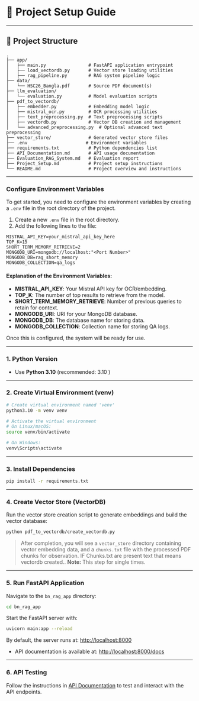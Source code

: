 # 🚀 Project Setup Guide

---

## 📁 Project Structure

```
.
├── app/
│   ├── main.py                # FastAPI application entrypoint
│   ├── load_vectordb.py       # Vector store loading utilities
│   ├── rag_pipeline.py        # RAG system pipeline logic
├── data/
│   └── HSC26_Bangla.pdf       # Source PDF document(s)
├── llm_evaluation/
│   └── evaluation.py          # Model evaluation scripts
├── pdf_to_vectordb/
│   ├── embedder.py            # Embedding model logic
│   ├── mistral_ocr.py         # OCR processing utilities
│   ├── text_preprocessing.py  # Text preprocessing scripts
│   ├── vectordb.py            # Vector DB creation and management
│   └── advanced_preprocessing.py  # Optional advanced text preprocessing
├── vector_store/              # Generated vector store files
├── .env                      # Environment variables
├── requirements.txt           # Python dependencies list
├── API_Documentation.md       # API usage documentation
├── Evaluation_RAG_System.md   # Evaluation report
├── Project_Setup.md           # Project setup instructions
└── README.md                  # Project overview and instructions
```
---
### Configure Environment Variables

To get started, you need to configure the environment variables by creating a `.env` file in the root directory of the project.

1. Create a new `.env` file in the root directory.
2. Add the following lines to the file:

```env
MISTRAL_API_KEY=your_mistral_api_key_here
TOP_K=15
SHORT_TERM_MEMORY_RETRIEVE=2
MONGODB_URI=mongodb://localhost:"<Port Number>"
MONGODB_DB=rag_short_memory
MONGODB_COLLECTION=qa_logs
```

#### Explanation of the Environment Variables:

* **MISTRAL\_API\_KEY**: Your Mistral API key for OCR/embedding.
* **TOP\_K**: The number of top results to retrieve from the model.
* **SHORT\_TERM\_MEMORY\_RETRIEVE**: Number of previous queries to retain for context.
* **MONGODB\_URI**: URI for your MongoDB database.
* **MONGODB\_DB**: The database name for storing data.
* **MONGODB\_COLLECTION**: Collection name for storing QA logs.

Once this is configured, the system will be ready for use.

---

### 1. Python Version

* Use **Python 3.10** (recommended: 3.10 )

---

### 2. Create Virtual Environment (venv)

```bash
# Create virtual environment named 'venv'
python3.10 -m venv venv

# Activate the virtual environment
# On Linux/macOS:
source venv/bin/activate

# On Windows:
venv\Scripts\activate
```

---

### 3. Install Dependencies

```bash
pip install -r requirements.txt
```

---

### 4. Create Vector Store (VectorDB)

Run the vector store creation script to generate embeddings and build the vector database:

```bash
python pdf_to_vectordb/create_vectordb.py
```

> After completion, you will see a `vector_store` directory containing vector embedding data, and a `chunks.txt` file with the processed PDF chunks for observation. IF Chunks.txt are present text that means vectordb created..
**Note:** This step for single times.
---

### 5. Run FastAPI Application

Navigate to the `bn_rag_app` directory:

```bash
cd bn_rag_app
```

Start the FastAPI server with:

```bash
uvicorn main:app --reload
```

By default, the server runs at:
[http://localhost:8000](http://localhost:8000)

* API documentation is available at:
  [http://localhost:8000/docs](http://localhost:8000/docs)

---

### 6. API Testing

Follow the instructions in [API Documentation](API_Documentation.md) to test and interact with the API endpoints.


